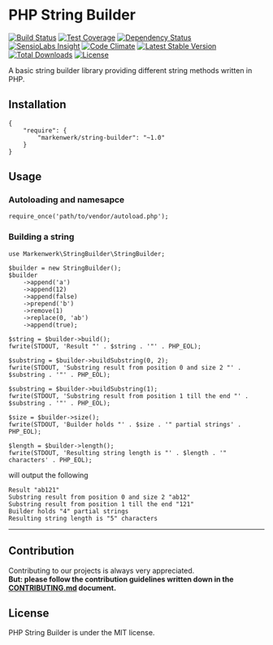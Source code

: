 # PHP String Builder

[![Build Status](https://travis-ci.org/markenwerk/php-string-builder.svg?branch=master)](https://travis-ci.org/markenwerk/php-string-builder)
[![Test Coverage](https://codeclimate.com/github/markenwerk/php-string-builder/badges/coverage.svg)](https://codeclimate.com/github/markenwerk/php-string-builder/coverage)
[![Dependency Status](https://www.versioneye.com/user/projects/578e8a2d88bf880039f7e56f/badge.svg)](https://www.versioneye.com/user/projects/578e8a2d88bf880039f7e56f)
[![SensioLabs Insight](https://img.shields.io/sensiolabs/i/925a6e2e-e131-4426-826e-2ed9a7f9213d.svg)](https://insight.sensiolabs.com/projects/925a6e2e-e131-4426-826e-2ed9a7f9213d)
[![Code Climate](https://codeclimate.com/github/markenwerk/php-string-builder/badges/gpa.svg)](https://codeclimate.com/github/markenwerk/php-string-builder)
[![Latest Stable Version](https://poser.pugx.org/markenwerk/string-builder/v/stable)](https://packagist.org/packages/markenwerk/string-builder)
[![Total Downloads](https://poser.pugx.org/markenwerk/string-builder/downloads)](https://packagist.org/packages/markenwerk/string-builder)
[![License](https://poser.pugx.org/markenwerk/string-builder/license)](https://packagist.org/packages/markenwerk/string-builder)

A basic string builder library providing different string methods written in PHP.

## Installation

```{json}
{
   	"require": {
        "markenwerk/string-builder": "~1.0"
    }
}
```

## Usage

### Autoloading and namesapce

```{php}  
require_once('path/to/vendor/autoload.php');
```

### Building a string

```{php}
use Markenwerk\StringBuilder\StringBuilder;

$builder = new StringBuilder();
$builder
	->append('a')
	->append(12)
	->append(false)
	->prepend('b')
	->remove(1)
	->replace(0, 'ab')
	->append(true);

$string = $builder->build();
fwrite(STDOUT, 'Result "' . $string . '"' . PHP_EOL);

$substring = $builder->buildSubstring(0, 2);
fwrite(STDOUT, 'Substring result from position 0 and size 2 "' . $substring . '"' . PHP_EOL);

$substring = $builder->buildSubstring(1);
fwrite(STDOUT, 'Substring result from position 1 till the end "' . $substring . '"' . PHP_EOL);

$size = $builder->size();
fwrite(STDOUT, 'Builder holds "' . $size . '" partial strings' . PHP_EOL);

$length = $builder->length();
fwrite(STDOUT, 'Resulting string length is "' . $length . '" characters' . PHP_EOL);
```

will output the following

```{http}
Result "ab121"
Substring result from position 0 and size 2 "ab12"
Substring result from position 1 till the end "121"
Builder holds "4" partial strings
Resulting string length is "5" characters
```

---

## Contribution

Contributing to our projects is always very appreciated.  
**But: please follow the contribution guidelines written down in the [CONTRIBUTING.md](https://github.com/markenwerk/php-string-builder/blob/master/CONTRIBUTING.md) document.**

## License

PHP String Builder is under the MIT license.
